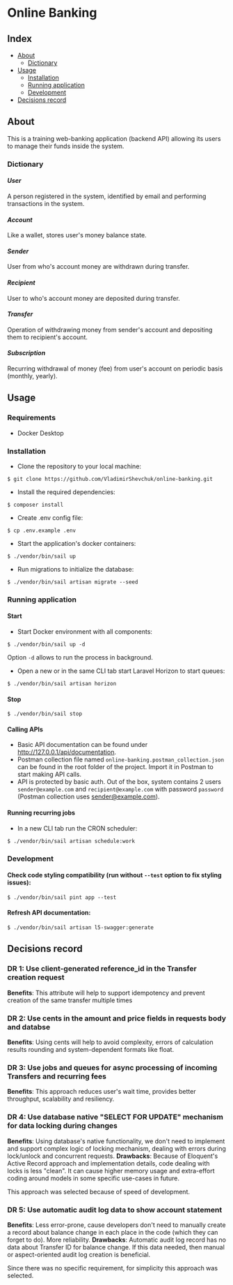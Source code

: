 # Online Banking

## Index

- [About](#about)
    - [Dictionary](#dictionary)
- [Usage](#usage)
    - [Installation](#installation)
    - [Running application](#running-application)
    - [Development](#development)
- [Decisions record](#decisions-record)


## About
This is a training web-banking application (backend API) allowing its users to manage their funds inside the system.

### Dictionary

#### *User*
A person registered in the system, identified by email and performing transactions in the system.

#### *Account*
Like a wallet, stores user's money balance state.

#### *Sender*
User from who's account money are withdrawn during transfer.

#### *Recipient*
User to who's account money are deposited during transfer. 

#### *Transfer*
Operation of withdrawing money from sender's account and depositing them to recipient's account.

#### *Subscription*
Recurring withdrawal of money (fee) from user's account on periodic basis (monthly, yearly).

## Usage

### Requirements
- Docker Desktop

### Installation
- Clone the repository to your local machine:
```
$ git clone https://github.com/VladimirShevchuk/online-banking.git
```
- Install the required dependencies:
```
$ composer install
```

- Create .env config file:
```
$ cp .env.example .env
```

- Start the application's docker containers:
```
$ ./vendor/bin/sail up
```

- Run migrations to initialize the database:
```
$ ./vendor/bin/sail artisan migrate --seed
```

### Running application

#### Start
- Start Docker environment with all components:
```
$ ./vendor/bin/sail up -d
```
Option `-d` allows to run the process in background.

- Open a new or in the same CLI tab start Laravel Horizon to start queues:
```
$ ./vendor/bin/sail artisan horizon
```

#### Stop
```
$ ./vendor/bin/sail stop
```

#### Calling APIs
- Basic API documentation can be found under http://127.0.0.1/api/documentation.
- Postman collection file named `online-banking.postman_collection.json` can be found in the root folder of the project. Import it in Postman to start making API calls.
- API is protected by basic auth. Out of the box, system contains 2 users `sender@example.com` and `recipient@example.com` with password `password` (Postman collection uses sender@example.com).

#### Running recurring jobs
- In a new CLI tab run the CRON scheduler:
```
$ ./vendor/bin/sail artisan schedule:work
```

### Development

#### Check code styling compatibility (run without `--test` option to fix styling issues):
```
$ ./vendor/bin/sail pint app --test 
```
#### Refresh API documentation:
```
$ ./vendor/bin/sail artisan l5-swagger:generate
```

## Decisions record
### DR 1: Use client-generated reference_id in the Transfer creation request
**Benefits**: This attribute will help to support idempotency and prevent creation of the same transfer multiple times

### DR 2: Use cents in the amount and price fields in requests body and databse
**Benefits**: Using cents will help to avoid complexity, errors of calculation results rounding and system-dependent formats like float.

### DR 3: Use jobs and queues for async processing of incoming Transfers and recurring fees
**Benefits**: This approach reduces user's wait time, provides better throughput, scalability and resiliency.

### DR 4: Use database native "SELECT FOR UPDATE" mechanism for data locking during changes
**Benefits**: Using database's native functionality, we don't need to implement and support complex logic of locking mechanism, dealing with errors during lock/unlock and concurrent requests.
**Drawbacks**: Because of Eloquent's Active Record approach and implementation details, code dealing with locks is less "clean". It can cause higher memory usage and extra-effort coding around models in some specific use-cases in future.

This approach was selected because of speed of development.

### DR 5: Use automatic audit log data to show account statement
**Benefits**: Less error-prone, cause developers don't need to manually create a record about balance change in each place in the code (which they can forget to do). More reliability.
**Drawbacks**: Automatic audit log record has no data about Transfer ID for balance change. If this data needed, then manual or aspect-oriented audit log creation is beneficial.

Since there was no specific requirement, for simplicity this approach was selected.

